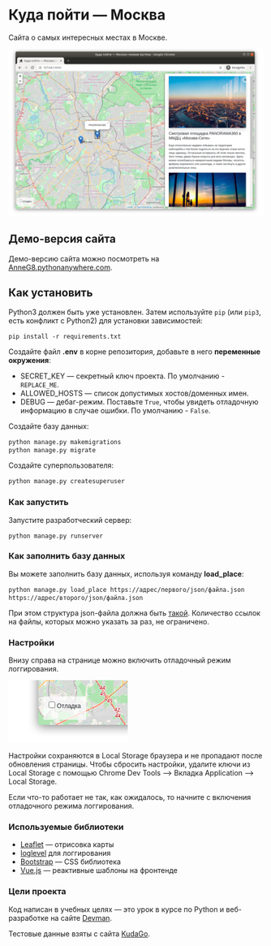 # Куда пойти — Москва 

Сайта о самых интересных местах в Москве. 

![Куда поити](static/.gitbook/assets/site.png)

## Демо-версия сайта

Демо-версию сайта можно посмотреть на [AnneG8.pythonanywhere.com](AnneG8.pythonanywhere.com).

## Как установить

Python3 должен быть уже установлен. 
Затем используйте `pip` (или `pip3`, есть конфликт с Python2) для установки зависимостей:
```shell
pip install -r requirements.txt
```
Создайте файл **.env** в корне репозитория, добавьте в него **переменные окружения**:
- SECRET_KEY — секретный ключ проекта. По умолчанию - `REPLACE_ME`.
- ALLOWED_HOSTS — список допустимых хостов/доменных имен.
- DEBUG — дебаг-режим. Поставьте `True`, чтобы увидеть отладочную информацию в случае ошибки. По умолчанию - `False`.

Создайте базу данных:
```shell
python manage.py makemigrations
python manage.py migrate
```
Создайте суперпользователя:
```sh
python manage.py createsuperuser
```

### Как запустить

Запустите разработческий сервер:
```shell
python manage.py runserver
```

### Как заполнить базу данных

Вы можете заполнить базу данных, используя команду **load_place**:
```shell
python manage.py load_place https://адрес/первого/json/файла.json https://адрес/второго/json/файла.json
```
При этом структура json-файла должна быть [такой](https://raw.githubusercontent.com/devmanorg/where-to-go-places/master/places/%D0%90%D0%BD%D1%82%D0%B8%D0%BA%D0%B0%D1%84%D0%B5%20Bizone.json).
Количество ссылок на файлы, которых можно указать за раз, не ограничено.


### Настройки

Внизу справа на странице можно включить отладочный режим логгирования.

![debug mode](static/.gitbook/assets/debug-option.png)

Настройки сохраняются в Local Storage браузера и не пропадают после обновления страницы. Чтобы сбросить настройки, удалите ключи из Local Storage с помощью Chrome Dev Tools —&gt; Вкладка Application —&gt; Local Storage.

Если что-то работает не так, как ожидалось, то начните с включения отладочного режима логгирования.

<a href="#" id="data-sources"></a>

### Используемые библиотеки

* [Leaflet](https://leafletjs.com/) — отрисовка карты
* [loglevel](https://www.npmjs.com/package/loglevel) для логгирования
* [Bootstrap](https://getbootstrap.com/) — CSS библиотека
* [Vue.js](https://ru.vuejs.org/) — реактивные шаблоны на фронтенде

### Цели проекта

Код написан в учебных целях — это урок в курсе по Python и веб-разработке на сайте [Devman](https://dvmn.org).

Тестовые данные взяты с сайта [KudaGo](https://kudago.com).
